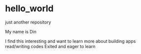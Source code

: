 # hello_world
just another repository 

My name is Din

I find this interesting and want to learn more about building apps read/writing codes
Exited and eager to learn
